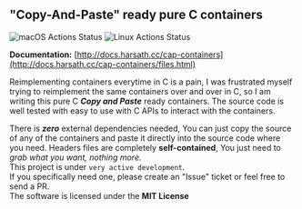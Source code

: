 ## "Copy-And-Paste" ready pure C containers
![macOS Actions Status](https://github.com/harsath/cap-containers/workflows/macOS/badge.svg) ![Linux Actions Status](https://github.com/harsath/cap-containers/workflows/Linux/badge.svg)

<b>Documentation:</b> [http://docs.harsath.cc/cap-containers](http://docs.harsath.cc/cap-containers/files.html)

Reimplementing containers everytime in C is a pain, I was frustrated myself trying to reimplement the same containers over and over in C, so I am writing this pure C ***Copy and Paste*** ready containers. The source code is well tested with easy to use with C APIs to interact with the containers.

There is ***zero*** external dependencies needed, You can just copy the source of any of the containers and paste it directly into the source code where you need. Headers files are completely **self-contained**, You just need to *grab what you want, nothing more.* <br>
This project is under `very active development`. <br>
If you specifically need one, please create an "Issue" ticket or feel free to send a PR. <br>
The software is licensed under the **MIT License**

